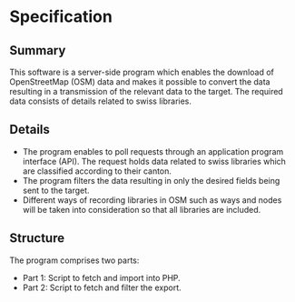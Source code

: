 # Specification
## Summary
This software is a server-side program which enables the download of OpenStreetMap (OSM) data and makes it possible to convert the data resulting in a transmission of the relevant data to the target. The required data consists of details related to swiss libraries.

## Details
+ The program enables to poll requests through an application program interface (API). The request holds data related to swiss libraries which are classified according to their canton.
+ The program filters the data resulting in only the desired fields being sent to the target.
+ Different ways of recording libraries in OSM such as ways and nodes will be taken into consideration so that all libraries are included.

## Structure
The program comprises two parts:
+ Part 1: Script to fetch and import into PHP.
+ Part 2: Script to fetch and filter the export.
